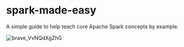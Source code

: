 # spark-made-easy

A simple guide to help teach core Apache Spark concepts by example.
 
![brave_VvNQdXgZhG](https://github.com/zchtsk/spark-made-easy/assets/109352381/29756780-91d0-4b2e-8902-24e41185b703)

